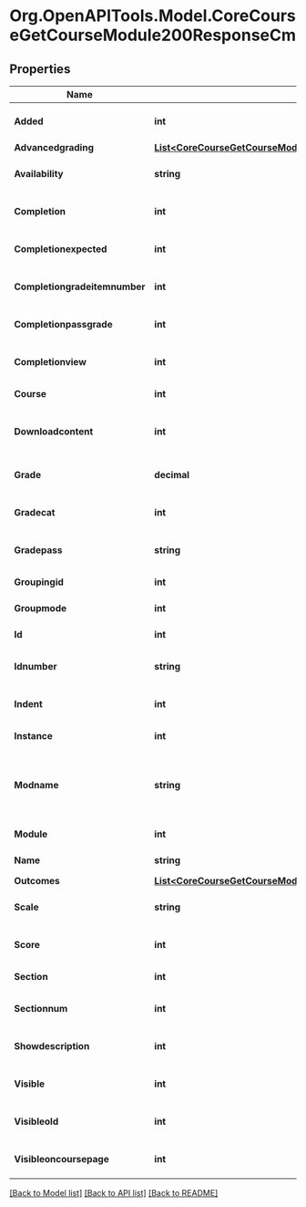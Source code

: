 # Org.OpenAPITools.Model.CoreCourseGetCourseModule200ResponseCm

## Properties

Name | Type | Description | Notes
------------ | ------------- | ------------- | -------------
**Added** | **int** | Time added | [optional] [default to null]
**Advancedgrading** | [**List&lt;CoreCourseGetCourseModule200ResponseCmAdvancedgradingInner&gt;**](CoreCourseGetCourseModule200ResponseCmAdvancedgradingInner.md) |  | [optional] 
**Availability** | **string** | Availability settings | [optional] [default to "null"]
**Completion** | **int** | If completion is enabled | [default to null]
**Completionexpected** | **int** | Completion time expected | [optional] [default to null]
**Completiongradeitemnumber** | **int** | Completion grade item | [optional] [default to null]
**Completionpassgrade** | **int** | Completion pass grade setting | [optional] [default to null]
**Completionview** | **int** | Completion view setting | [optional] [default to null]
**Course** | **int** | The course id | 
**Downloadcontent** | **int** | The download content value | [optional] [default to null]
**Grade** | **decimal** | Grade (max value or scale id) | [optional] [default to nullM]
**Gradecat** | **int** | Grade category | [optional] [default to null]
**Gradepass** | **string** | Grade to pass (float) | [optional] [default to "null"]
**Groupingid** | **int** | Grouping id | [default to null]
**Groupmode** | **int** | Group mode | [default to null]
**Id** | **int** | The course module id | 
**Idnumber** | **string** | Module id number | [optional] [default to "null"]
**Indent** | **int** | Indentation | [optional] [default to null]
**Instance** | **int** | The activity instance id | [default to null]
**Modname** | **string** | The module component name (forum, assign, etc..) | [default to "null"]
**Module** | **int** | The module type id | [default to null]
**Name** | **string** | The activity name | [default to "null"]
**Outcomes** | [**List&lt;CoreCourseGetCourseModule200ResponseCmOutcomesInner&gt;**](CoreCourseGetCourseModule200ResponseCmOutcomesInner.md) |  | [optional] 
**Scale** | **string** | Scale items (if used) | [optional] [default to "null"]
**Score** | **int** | Score | [optional] [default to null]
**Section** | **int** | The module section id | [default to null]
**Sectionnum** | **int** | The module section number | [default to null]
**Showdescription** | **int** | If the description is showed | [optional] [default to null]
**Visible** | **int** | If visible | [optional] [default to null]
**Visibleold** | **int** | Visible old | [optional] [default to null]
**Visibleoncoursepage** | **int** | If visible on course page | [optional] [default to null]

[[Back to Model list]](../README.md#documentation-for-models) [[Back to API list]](../README.md#documentation-for-api-endpoints) [[Back to README]](../README.md)

